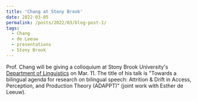 ```yaml
---
title: 'Chang at Stony Brook'
date: 2022-03-05
permalink: /posts/2022/03/blog-post-1/
tags:
  - Chang
  - de Leeuw
  - presentations
  - Stony Brook
---
```


Prof. Chang will be giving a colloquium at Stony Brook University's <a href="https://www.linguistics.stonybrook.edu/" target="_blank" rel="noopener noreferrer">Department of Linguistics</a> on Mar. 11. The title of his talk is "Towards a bilingual agenda for research on bilingual speech: Attrition & Drift in Access, Perception, and Production Theory (ADAPPT)" (joint work with Esther de Leeuw).
